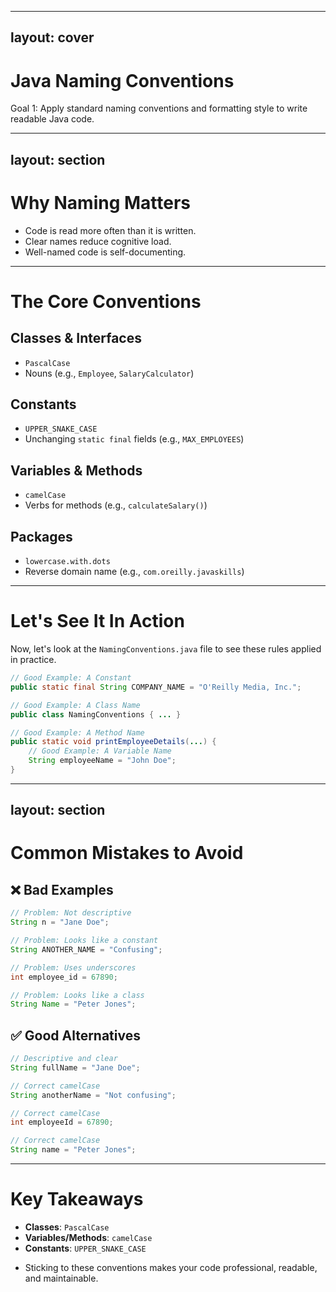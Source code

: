 
---
layout: cover
--- 

# Java Naming Conventions

<div class="pt-12">
  <span class="px-2 py-1 rounded">
    Goal 1: Apply standard naming conventions and formatting style to write readable Java code.
  </span>
</div>

---
layout: section
---

# Why Naming Matters

<v-clicks>

- Code is read more often than it is written.
- Clear names reduce cognitive load.
- Well-named code is self-documenting.

</v-clicks>

---

# The Core Conventions

<div class="grid grid-cols-2 gap-8">

<div>

## **Classes & Interfaces**
- `PascalCase`
- Nouns (e.g., `Employee`, `SalaryCalculator`)

## **Constants**
- `UPPER_SNAKE_CASE`
- Unchanging `static final` fields (e.g., `MAX_EMPLOYEES`)

</div>

<div>

## **Variables & Methods**
- `camelCase`
- Verbs for methods (e.g., `calculateSalary()`)

## **Packages**
- `lowercase.with.dots`
- Reverse domain name (e.g., `com.oreilly.javaskills`)

</div>

</div>

---

# Let's See It In Action

Now, let's look at the `NamingConventions.java` file to see these rules applied in practice.

```java
// Good Example: A Constant
public static final String COMPANY_NAME = "O'Reilly Media, Inc.";

// Good Example: A Class Name
public class NamingConventions { ... }

// Good Example: A Method Name
public static void printEmployeeDetails(...) {
    // Good Example: A Variable Name
    String employeeName = "John Doe";
}
```

---
layout: section
---

# Common Mistakes to Avoid

<div class="grid grid-cols-2 gap-8">

<div>

## ❌ **Bad Examples**

```java
// Problem: Not descriptive
String n = "Jane Doe";

// Problem: Looks like a constant
String ANOTHER_NAME = "Confusing";

// Problem: Uses underscores
int employee_id = 67890;

// Problem: Looks like a class
String Name = "Peter Jones";
```

</div>

<div>

## ✅ **Good Alternatives**

```java
// Descriptive and clear
String fullName = "Jane Doe";

// Correct camelCase
String anotherName = "Not confusing";

// Correct camelCase
int employeeId = 67890;

// Correct camelCase
String name = "Peter Jones";
```

</div>

</div>

---

# Key Takeaways

<v-clicks>

- **Classes**: `PascalCase`
- **Variables/Methods**: `camelCase`
- **Constants**: `UPPER_SNAKE_CASE`

</v-clicks>

<v-clicks>

- Sticking to these conventions makes your code professional, readable, and maintainable.

</v-clicks>
